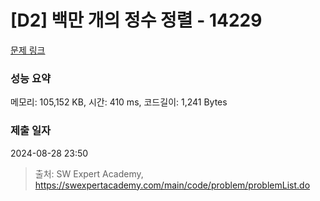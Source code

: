 # [D2] 백만 개의 정수 정렬 - 14229 

[문제 링크](https://swexpertacademy.com/main/code/problem/problemDetail.do?contestProbId=AX_Y-4T6-yoDFAVy) 

### 성능 요약

메모리: 105,152 KB, 시간: 410 ms, 코드길이: 1,241 Bytes

### 제출 일자

2024-08-28 23:50



> 출처: SW Expert Academy, https://swexpertacademy.com/main/code/problem/problemList.do
